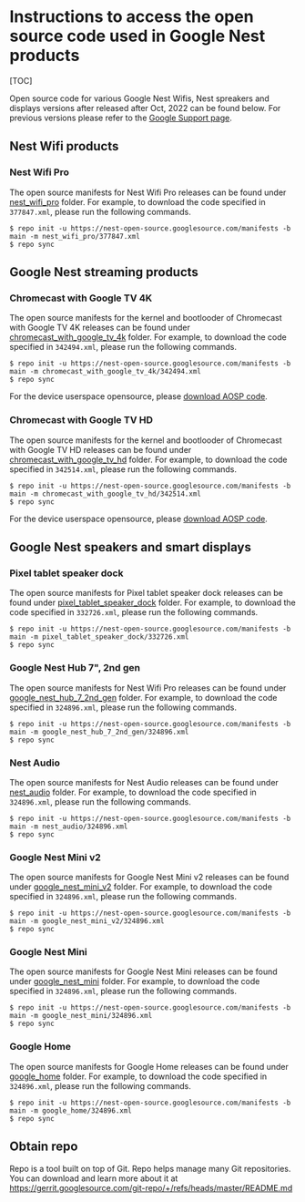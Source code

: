 # Instructions to access the open source code used in Google Nest products

[TOC]

Open source code for various Google Nest Wifis, Nest spreakers and displays
versions after released after Oct, 2022 can be found below. For previous
versions please refer to the
[Google Support page](https://support.google.com/product-documentation/topic/6355909).

## Nest Wifi products

### Nest Wifi Pro

The open source manifests for Nest Wifi Pro releases can be found under
[nest_wifi_pro](https://nest-open-source.googlesource.com/manifests/+/refs/heads/main/nest_wifi_pro)
folder. For example, to download the code specified in `377847.xml`, please run
the following commands.

```shell
$ repo init -u https://nest-open-source.googlesource.com/manifests -b main -m nest_wifi_pro/377847.xml
$ repo sync
```

## Google Nest streaming products

### Chromecast with Google TV 4K

The open source manifests for the kernel and bootlooder of Chromecast with
Google TV 4K releases can be found under
[chromecast_with_google_tv_4k](https://nest-open-source.googlesource.com/manifests/+/refs/heads/main/chromecast_with_google_tv_4k)
folder. For example, to download the code specified in `342494.xml`, please run
the following commands.

```shell
$ repo init -u https://nest-open-source.googlesource.com/manifests -b main -m chromecast_with_google_tv_4k/342494.xml
$ repo sync
```

For the device userspace opensource, please
[download AOSP code](https://source.android.com/docs/setup/download/downloading).

### Chromecast with Google TV HD

The open source manifests for the kernel and bootlooder of Chromecast with
Google TV HD releases can be found under
[chromecast_with_google_tv_hd](https://nest-open-source.googlesource.com/manifests/+/refs/heads/main/chromecast_with_google_tv_hd)
folder. For example, to download the code specified in `342514.xml`, please run
the following commands.

```shell
$ repo init -u https://nest-open-source.googlesource.com/manifests -b main -m chromecast_with_google_tv_hd/342514.xml
$ repo sync
```

For the device userspace opensource, please
[download AOSP code](https://source.android.com/docs/setup/download/downloading).

## Google Nest speakers and smart displays

### Pixel tablet speaker dock

The open source manifests for Pixel tablet speaker dock releases can be found
under
[pixel_tablet_speaker_dock](https://nest-open-source.googlesource.com/manifests/+/refs/heads/main/pixel_tablet_speaker_dock)
folder. For example, to download the code specified in `332726.xml`, please run
the following commands.

```shell
$ repo init -u https://nest-open-source.googlesource.com/manifests -b main -m pixel_tablet_speaker_dock/332726.xml
$ repo sync
```

### Google Nest Hub 7", 2nd gen

The open source manifests for Nest Wifi Pro releases can be found under
[google_nest_hub_7_2nd_gen](https://nest-open-source.googlesource.com/manifests/+/refs/heads/main/google_nest_hub_7_2nd_gen)
folder. For example, to download the code specified in `324896.xml`, please run
the following commands.

```shell
$ repo init -u https://nest-open-source.googlesource.com/manifests -b main -m google_nest_hub_7_2nd_gen/324896.xml
$ repo sync
```

### Nest Audio

The open source manifests for Nest Audio releases can be found under
[nest_audio](https://nest-open-source.googlesource.com/manifests/+/refs/heads/main/nest_audio)
folder. For example, to download the code specified in `324896.xml`, please run
the following commands.

```shell
$ repo init -u https://nest-open-source.googlesource.com/manifests -b main -m nest_audio/324896.xml
$ repo sync
```

### Google Nest Mini v2

The open source manifests for Google Nest Mini v2 releases can be found under
[google_nest_mini_v2](https://nest-open-source.googlesource.com/manifests/+/refs/heads/main/google_nest_mini_v2)
folder. For example, to download the code specified in `324896.xml`, please run
the following commands.

```shell
$ repo init -u https://nest-open-source.googlesource.com/manifests -b main -m google_nest_mini_v2/324896.xml
$ repo sync
```

### Google Nest Mini

The open source manifests for Google Nest Mini releases can be found under
[google_nest_mini](https://nest-open-source.googlesource.com/manifests/+/refs/heads/main/google_nest_mini)
folder. For example, to download the code specified in `324896.xml`, please run
the following commands.

```shell
$ repo init -u https://nest-open-source.googlesource.com/manifests -b main -m google_nest_mini/324896.xml
$ repo sync
```

### Google Home

The open source manifests for Google Home releases can be found under
[google_home](https://nest-open-source.googlesource.com/manifests/+/refs/heads/main/google_home)
folder. For example, to download the code specified in `324896.xml`, please run
the following commands.

```shell
$ repo init -u https://nest-open-source.googlesource.com/manifests -b main -m google_home/324896.xml
$ repo sync
```

## Obtain repo

Repo is a tool built on top of Git. Repo helps manage many Git repositories. You
can download and learn more about it at
https://gerrit.googlesource.com/git-repo/+/refs/heads/master/README.md

